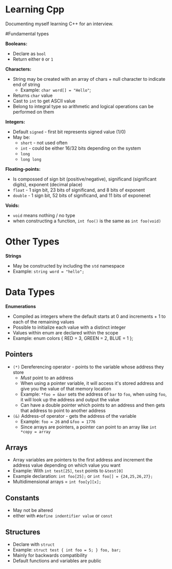 # Learning Cpp

Documenting myself learning C++ for an interview.

#Fundamental types

**Booleans:**
  - Declare as `bool`
  - Return either `0` or `1`
  
**Characters:**
  - String may be created with an array of chars + null character to indicate end of string
    - Example: `char word[] = "Hello"`;
  - Returns `char` value
  - Cast to `int` to get ASCII value
  - Belong to integral type so arithmetic and logical operations can be performed on them
  
**Integers:**
  - Default `signed` - first bit represents signed value (1/0)
  - May be:
    - `short` - not used often
    - `int` - could be either 16/32 bits depending on the system
    - `long`
    - `long long`
    
**Floating-points:**
  - Is compossed of sign bit (positive/negative), significand (significant digits), exponent (decimal place)
  - `float` - 1 sign bit, 23 bits of significand, and 8 bits of exponent
  - `double` - 1 sign bit, 52 bits of significand, and 11 bits of exponenet
  
**Voids:**
  - `void` means nothing / no type
  - when constructing a function, `int foo()` is the same as `int foo(void)`
  
# Other Types

**Strings**
  - May be constructed by including the `std` namespace 
  - Example: `string word = "hello";`
  
# Data Types

**Enumerations**
  - Compiled as integers where the default starts at 0 and increments + 1 to each of the remaining values
  - Possible to initialize each value with a distinct integer
  - Values within enum are declared within the scope
  - Example: enum colors { RED = 3, GREEN = 2, BLUE = 1 };
 
## Pointers
  - `(*)` Dereferencing operator - points to the variable whose address they store
    - *Must* point to an address
    - When using a pointer variable, it will access it's stored address and give you the value of that memory location
    - Example: `*foo = &bar` sets the address of `bar` to `foo`, when using `foo`, it will look up the address and output the value
    - Can have a double pointer which points to an address and then gets that address to point to another address
  - `(&)` Address-of operator - gets the address of the variable 
    - Example: `foo = 26` and `&foo = 1776`
    - Since arrays are pointers, a pointer can point to an array like `int *copy = array`
  
## Arrays
  - Array variables are pointers to the first address and increment the address value depending on which value you want
  - Example: With `int test[25]`, `test` points to `&test[0]`
  - Example declaration: `int foo[25];` or `int foo[] = {24,25,26,27};`
  - Multidimensional arrays = `int foo[y][x];`

## Constants
  - May not be altered
  - either with `#define indentifier value` or `const`

## Structures
  - Declare with `struct`
  - Example: `struct test { int foo = 5; } foo, bar;`
  - Mainly for backwards compatibility
  - Default functions and variables are public
  
